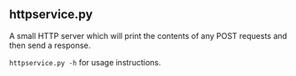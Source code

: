 ## httpservice.py

A small HTTP server which will print the contents of any POST requests and
then send a response.

`httpservice.py -h` for usage instructions.


